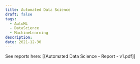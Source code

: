 ```yaml
---
title: Automated Data Science
draft: false
tags:
  - AutoML
  - DataScience
  - MachineLearning
description: 
date: 2021-12-30
---
```

See reports here: [[Automated Data Science - Report - v1.pdf]] 
